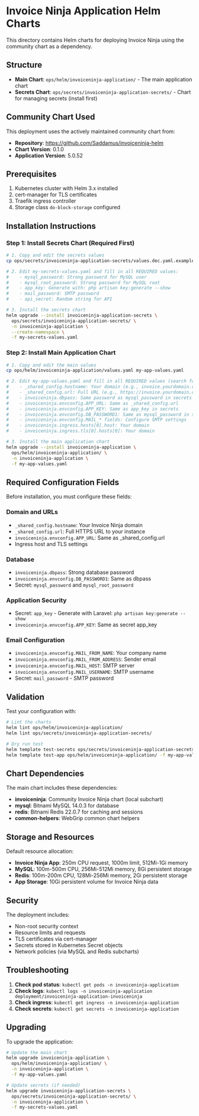 # Invoice Ninja Application Helm Charts

This directory contains Helm charts for deploying Invoice Ninja using the community chart as a dependency.

## Structure

- **Main Chart**: `ops/helm/invoiceninja-application/` - The main application chart
- **Secrets Chart**: `ops/secrets/invoiceninja-application-secrets/` - Chart for managing secrets (install first)

## Community Chart Used

This deployment uses the actively maintained community chart from:
- **Repository**: https://github.com/Saddamus/invoiceninja-helm
- **Chart Version**: 0.1.0
- **Application Version**: 5.0.52

## Prerequisites

1. Kubernetes cluster with Helm 3.x installed
2. cert-manager for TLS certificates
3. Traefik ingress controller
4. Storage class `do-block-storage` configured

## Installation Instructions

### Step 1: Install Secrets Chart (Required First)

```bash
# 1. Copy and edit the secrets values
cp ops/secrets/invoiceninja-application-secrets/values.dec.yaml.example my-secrets-values.yaml

# 2. Edit my-secrets-values.yaml and fill in all REQUIRED values:
#    - mysql_password: Strong password for MySQL user
#    - mysql_root_password: Strong password for MySQL root
#    - app_key: Generate with: php artisan key:generate --show
#    - mail_password: SMTP password
#    - api_secret: Random string for API

# 3. Install the secrets chart
helm upgrade --install invoiceninja-application-secrets \
  ops/secrets/invoiceninja-application-secrets/ \
  -n invoiceninja-application \
  --create-namespace \
  -f my-secrets-values.yaml
```

### Step 2: Install Main Application Chart

```bash
# 1. Copy and edit the main values
cp ops/helm/invoiceninja-application/values.yaml my-app-values.yaml

# 2. Edit my-app-values.yaml and fill in all REQUIRED values (search for "REQUIRED"):
#    - _shared_config.hostname: Your domain (e.g., invoice.yourdomain.com)
#    - _shared_config.url: Full URL (e.g., https://invoice.yourdomain.com)
#    - invoiceninja.dbpass: Same password as mysql_password in secrets
#    - invoiceninja.envconfig.APP_URL: Same as _shared_config.url
#    - invoiceninja.envconfig.APP_KEY: Same as app_key in secrets
#    - invoiceninja.envconfig.DB_PASSWORD1: Same as mysql_password in secrets
#    - invoiceninja.envconfig.MAIL_* fields: Configure SMTP settings
#    - invoiceninja.ingress.hosts[0].host: Your domain
#    - invoiceninja.ingress.tls[0].hosts[0]: Your domain

# 3. Install the main application chart
helm upgrade --install invoiceninja-application \
  ops/helm/invoiceninja-application/ \
  -n invoiceninja-application \
  -f my-app-values.yaml
```

## Required Configuration Fields

Before installation, you must configure these fields:

### Domain and URLs
- `_shared_config.hostname`: Your Invoice Ninja domain
- `_shared_config.url`: Full HTTPS URL to your instance
- `invoiceninja.envconfig.APP_URL`: Same as _shared_config.url
- Ingress host and TLS settings

### Database
- `invoiceninja.dbpass`: Strong database password
- `invoiceninja.envconfig.DB_PASSWORD1`: Same as dbpass
- Secret: `mysql_password` and `mysql_root_password`

### Application Security
- Secret: `app_key` - Generate with Laravel: `php artisan key:generate --show`
- `invoiceninja.envconfig.APP_KEY`: Same as secret app_key

### Email Configuration
- `invoiceninja.envconfig.MAIL_FROM_NAME`: Your company name
- `invoiceninja.envconfig.MAIL_FROM_ADDRESS`: Sender email
- `invoiceninja.envconfig.MAIL_HOST`: SMTP server
- `invoiceninja.envconfig.MAIL_USERNAME`: SMTP username
- Secret: `mail_password` - SMTP password

## Validation

Test your configuration with:

```bash
# Lint the charts
helm lint ops/helm/invoiceninja-application/
helm lint ops/secrets/invoiceninja-application-secrets/

# Dry run test
helm template test-secrets ops/secrets/invoiceninja-application-secrets/ -f my-secrets-values.yaml
helm template test-app ops/helm/invoiceninja-application/ -f my-app-values.yaml
```

## Chart Dependencies

The main chart includes these dependencies:
- **invoiceninja**: Community Invoice Ninja chart (local subchart)
- **mysql**: Bitnami MySQL 14.0.3 for database
- **redis**: Bitnami Redis 22.0.7 for caching and sessions
- **common-helpers**: WebGrip common chart helpers

## Storage and Resources

Default resource allocation:
- **Invoice Ninja App**: 250m CPU request, 1000m limit, 512Mi-1Gi memory
- **MySQL**: 100m-500m CPU, 256Mi-512Mi memory, 8Gi persistent storage
- **Redis**: 100m-200m CPU, 128Mi-256Mi memory, 2Gi persistent storage
- **App Storage**: 10Gi persistent volume for Invoice Ninja data

## Security

The deployment includes:
- Non-root security context
- Resource limits and requests
- TLS certificates via cert-manager
- Secrets stored in Kubernetes Secret objects
- Network policies (via MySQL and Redis subcharts)

## Troubleshooting

1. **Check pod status**: `kubectl get pods -n invoiceninja-application`
2. **Check logs**: `kubectl logs -n invoiceninja-application deployment/invoiceninja-application-invoiceninja`
3. **Check ingress**: `kubectl get ingress -n invoiceninja-application`
4. **Check secrets**: `kubectl get secrets -n invoiceninja-application`

## Upgrading

To upgrade the application:

```bash
# Update the main chart
helm upgrade invoiceninja-application \
  ops/helm/invoiceninja-application/ \
  -n invoiceninja-application \
  -f my-app-values.yaml

# Update secrets (if needed)
helm upgrade invoiceninja-application-secrets \
  ops/secrets/invoiceninja-application-secrets/ \
  -n invoiceninja-application \
  -f my-secrets-values.yaml
```